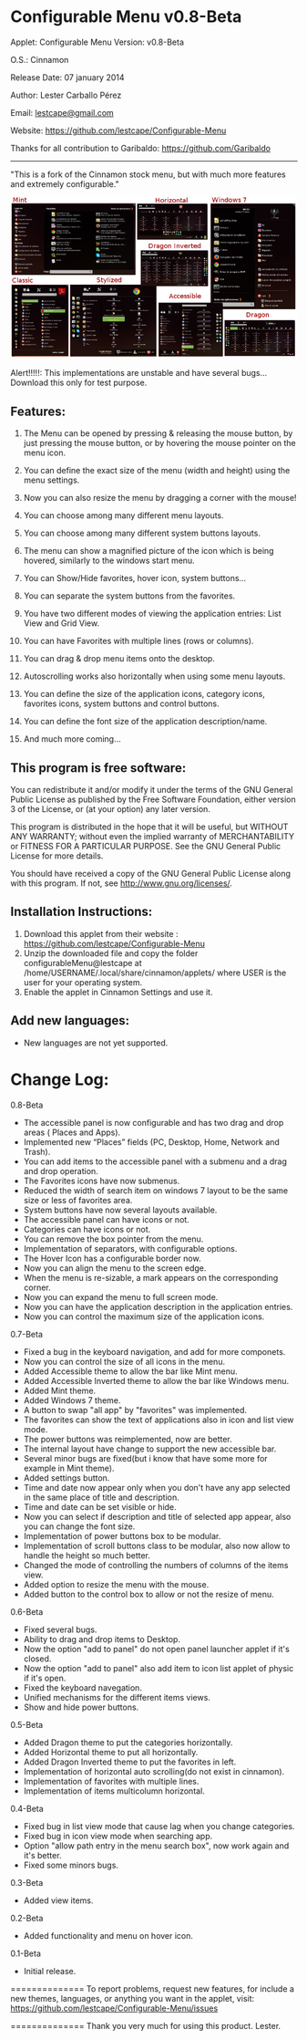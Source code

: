 Configurable Menu v0.8-Beta
==============

Applet: Configurable Menu Version: v0.8-Beta

O.S.: Cinnamon 

Release Date: 07 january 2014

Author: Lester Carballo Pérez

Email: lestcape@gmail.com

Website: https://github.com/lestcape/Configurable-Menu

Thanks for all contribution to Garibaldo: https://github.com/Garibaldo

--------------

"This is a fork of the Cinnamon stock menu, but with much more features and extremely configurable."

![Alt text](/configurableMenu@lestcape/Capture.png)


Alert!!!!!: This implementations are unstable and have several bugs... Download this only for test purpose.

Features:
--------------

1.	The Menu can be opened by pressing & releasing the mouse button, by just pressing the mouse button, or by hovering the mouse pointer on the menu icon.

2.	You can define the exact size of the menu (width and height) using the menu settings.

3.	Now you can also resize the menu by dragging a corner with the mouse!

4.	You can choose among many different menu layouts.

5.	You can choose among many different system buttons layouts.

6.	The menu can show a magnified picture of the icon which is being hovered, similarly to the windows start menu.

7.	You can Show/Hide favorites, hover icon, system buttons...

8.	You can separate the system buttons from the favorites.

8.	You have two different modes of viewing the application entries: List View and Grid View.

9.	You can have Favorites with multiple lines (rows or columns).

10.	You can drag & drop menu items onto the desktop.

11.	Autoscrolling works also horizontally when using some menu layouts.

12.	You can define the size of the application icons, category icons, favorites icons, system buttons and control buttons.

13.	You can define the font size of the application description/name.

14.	And much more coming...


This program is free software:
--------------
You can redistribute it and/or modify it under the terms of the GNU General Public License as published by the Free Software Foundation, either version 3 of the License, or (at your option) any later version.

This program is distributed in the hope that it will be useful, but WITHOUT ANY WARRANTY; without even the implied warranty of MERCHANTABILITY or FITNESS FOR A PARTICULAR PURPOSE. See the GNU General Public License for more details.

You should have received a copy of the GNU General Public License along with this program. If not, see http://www.gnu.org/licenses/.


Installation Instructions:
--------------
1. Download this applet from their website : https://github.com/lestcape/Configurable-Menu
2. Unzip the downloaded file and copy the folder configurableMenu@lestcape at /home/USERNAME/.local/share/cinnamon/applets/ where USER is the user for your operating system.
3. Enable the applet in Cinnamon Settings and use it.


Add new languages:
--------------
  - New languages are not yet supported.

Change Log:
==============
0.8-Beta
   - The accessible panel is now configurable and has two drag and drop areas ( Places and Apps).
   - Implemented new “Places” fields (PC, Desktop, Home, Network and Trash).
   - You can add items to the accessible panel with a submenu and a drag and drop operation.
   - The Favorites icons have now submenus.
   - Reduced the width of search item on windows 7 layout to be the same size or less of favorites area.
   - System buttons have now several layouts available.
   - The accessible panel can have icons or not.
   - Categories can have icons or not.
   - You can remove the box pointer from the menu.
   - Implementation of separators, with configurable options.
   - The Hover Icon has a configurable border now.
   - Now you can align the menu to the screen edge.
   - When the menu is re-sizable, a mark appears on the corresponding corner.
   - Now you can expand the menu to full screen mode.
   - Now you can have the application description in the application entries.
   - Now you can control the maximum size of the application icons.

0.7-Beta
   - Fixed a bug in the keyboard navigation, and add for more componets.
   - Now you can control the size of all icons in the menu.
   - Added Accessible theme to allow the bar like Mint menu.
   - Added Accessible Inverted theme to allow the bar like Windows menu.
   - Added Mint theme.
   - Added Windows 7 theme.
   - A button to swap "all app" by "favorites" was implemented.
   - The favorites can show the text of applications also in icon and list view mode.
   - The power buttons was reimplemented, now are better.
   - The internal layout have change to support the new accessible bar.
   - Several minor bugs are fixed(but i know that have some more for example in Mint theme).
   - Added settings button.
   - Time and date now appear only when you don't have any app selected in the same place of title and description.
   - Time and date can be set visible or hide.
   - Now you can select if description and title of selected app appear, also you can change the font size.
   - Implementation of power buttons box to be modular.
   - Implementation of scroll buttons class to be modular, also now allow to handle the height so much better.
   - Changed the mode of controlling the numbers of columns of the items view.
   - Added option to resize the menu with the mouse.
   - Added button to the control box to allow or not the resize of menu.

0.6-Beta
   - Fixed several bugs.
   - Ability to drag and drop items to Desktop.
   - Now the option "add to panel" do not open panel launcher applet if it's closed.
   - Now the option "add to panel" also add item to icon list applet of physic if it's open.
   - Fixed the keyboard navegation.
   - Unified mechanisms for the different items views.
   - Show and hide power buttons.

0.5-Beta
   - Added Dragon theme to put the categories horizontally.
   - Added Horizontal theme to put  all horizontally.
   - Added Dragon Inverted theme to put the favorites in left.
   - Implementation of horizontal auto scrolling(do not exist in cinnamon).
   - Implementation of favorites with multiple lines.
   - Implementation of items multicolumn horizontal.

0.4-Beta
   - Fixed bug in list view mode that cause lag when you change categories.
   - Fixed bug in icon view mode when searching app.
   - Option "allow path entry in the menu search box", now work again and it's better.
   - Fixed some minors bugs.

0.3-Beta
   - Added view items.

0.2-Beta
   - Added functionality and menu on hover icon.

0.1-Beta
   - Initial release.

==============
To report problems, request new features, for include a new themes, languages, or anything you want in the applet, visit:
https://github.com/lestcape/Configurable-Menu/issues

==============
Thank you very much for using this product.
Lester.
